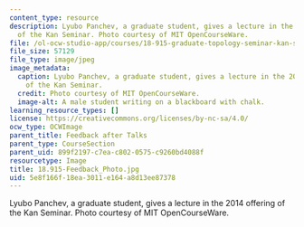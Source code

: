 ```yaml
---
content_type: resource
description: Lyubo Panchev, a graduate student, gives a lecture in the 2014 offering
  of the Kan Seminar. Photo courtesy of MIT OpenCourseWare.
file: /ol-ocw-studio-app/courses/18-915-graduate-topology-seminar-kan-seminar-fall-2014/5e8f166f18ea3011e164a8d13ee87378_18.915-Feedback_Photo.jpg
file_size: 57129
file_type: image/jpeg
image_metadata:
  caption: Lyubo Panchev, a graduate student, gives a lecture in the 2014 offering
    of the Kan Seminar.
  credit: Photo courtesy of MIT OpenCourseWare.
  image-alt: A male student writing on a blackboard with chalk.
learning_resource_types: []
license: https://creativecommons.org/licenses/by-nc-sa/4.0/
ocw_type: OCWImage
parent_title: Feedback after Talks
parent_type: CourseSection
parent_uid: 899f2197-c7ea-c802-0575-c9260bd4088f
resourcetype: Image
title: 18.915-Feedback_Photo.jpg
uid: 5e8f166f-18ea-3011-e164-a8d13ee87378
---
```

Lyubo Panchev, a graduate student, gives a lecture in the 2014 offering of the Kan Seminar. Photo courtesy of MIT OpenCourseWare.